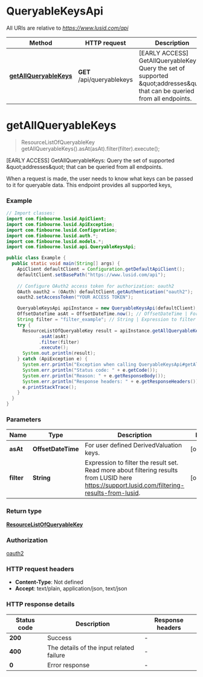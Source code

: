 # QueryableKeysApi

All URIs are relative to *https://www.lusid.com/api*

| Method | HTTP request | Description |
|------------- | ------------- | -------------|
| [**getAllQueryableKeys**](QueryableKeysApi.md#getAllQueryableKeys) | **GET** /api/queryablekeys | [EARLY ACCESS] GetAllQueryableKeys: Query the set of supported \&quot;addresses\&quot; that can be queried from all endpoints. |


<a id="getAllQueryableKeys"></a>
# **getAllQueryableKeys**
> ResourceListOfQueryableKey getAllQueryableKeys().asAt(asAt).filter(filter).execute();

[EARLY ACCESS] GetAllQueryableKeys: Query the set of supported \&quot;addresses\&quot; that can be queried from all endpoints.

When a request is made, the user needs to know what keys can be passed to it for queryable data. This endpoint provides all supported keys,

### Example
```java
// Import classes:
import com.finbourne.lusid.ApiClient;
import com.finbourne.lusid.ApiException;
import com.finbourne.lusid.Configuration;
import com.finbourne.lusid.auth.*;
import com.finbourne.lusid.models.*;
import com.finbourne.lusid.api.QueryableKeysApi;

public class Example {
  public static void main(String[] args) {
    ApiClient defaultClient = Configuration.getDefaultApiClient();
    defaultClient.setBasePath("https://www.lusid.com/api");
    
    // Configure OAuth2 access token for authorization: oauth2
    OAuth oauth2 = (OAuth) defaultClient.getAuthentication("oauth2");
    oauth2.setAccessToken("YOUR ACCESS TOKEN");

    QueryableKeysApi apiInstance = new QueryableKeysApi(defaultClient);
    OffsetDateTime asAt = OffsetDateTime.now(); // OffsetDateTime | For user defined DerivedValuation keys.
    String filter = "filter_example"; // String | Expression to filter the result set.   Read more about filtering results from LUSID here https://support.lusid.com/filtering-results-from-lusid.
    try {
      ResourceListOfQueryableKey result = apiInstance.getAllQueryableKeys()
            .asAt(asAt)
            .filter(filter)
            .execute();
      System.out.println(result);
    } catch (ApiException e) {
      System.err.println("Exception when calling QueryableKeysApi#getAllQueryableKeys");
      System.err.println("Status code: " + e.getCode());
      System.err.println("Reason: " + e.getResponseBody());
      System.err.println("Response headers: " + e.getResponseHeaders());
      e.printStackTrace();
    }
  }
}
```

### Parameters

| Name | Type | Description  | Notes |
|------------- | ------------- | ------------- | -------------|
| **asAt** | **OffsetDateTime**| For user defined DerivedValuation keys. | [optional] |
| **filter** | **String**| Expression to filter the result set.   Read more about filtering results from LUSID here https://support.lusid.com/filtering-results-from-lusid. | [optional] |

### Return type

[**ResourceListOfQueryableKey**](ResourceListOfQueryableKey.md)

### Authorization

[oauth2](../README.md#oauth2)

### HTTP request headers

 - **Content-Type**: Not defined
 - **Accept**: text/plain, application/json, text/json

### HTTP response details
| Status code | Description | Response headers |
|-------------|-------------|------------------|
| **200** | Success |  -  |
| **400** | The details of the input related failure |  -  |
| **0** | Error response |  -  |

